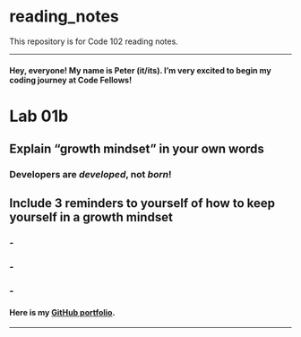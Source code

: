 # reading_notes
This repository is for Code 102 reading notes.

----------------------------------------------
#### Hey, everyone! My name is Peter (it/its). I’m very excited to begin my coding journey at Code Fellows!

# Lab 01b

## Explain “growth mindset” in your own words
### **Developers are _developed_, not _born_!**


## Include 3 reminders to yourself of how to keep yourself in a growth mindset
### -  
### - 
### - 

#### Here is my [GitHub portfolio](https://github.com/pgmorales76).
----------------------------------------------
